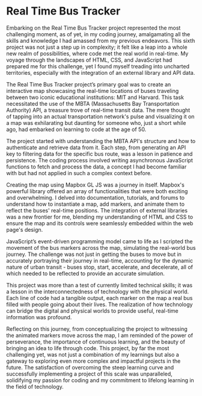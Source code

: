 # Real Time Bus Tracker
Embarking on the Real Time Bus Tracker project represented the most challenging moment, as of yet, in my coding journey, amalgamating all the skills and knowledge I had amassed from my previous endeavors. This sixth project was not just a step up in complexity; it felt like a leap into a whole new realm of possibilities, where code met the real world in real-time. My voyage through the landscapes of HTML, CSS, and JavaScript had prepared me for this challenge, yet I found myself treading into uncharted territories, especially with the integration of an external library and API data.

The Real Time Bus Tracker project’s primary goal was to create an interactive map showcasing the real-time locations of buses traveling between two iconic educational institutions: MIT and Harvard. This task necessitated the use of the MBTA (Massachusetts Bay Transportation Authority) API, a treasure trove of real-time transit data. The mere thought of tapping into an actual transportation network's pulse and visualizing it on a map was exhilarating but daunting for someone who, just a short while ago, had embarked on learning to code at the age of 50.

The project started with understanding the MBTA API's structure and how to authenticate and retrieve data from it. Each step, from generating an API key to filtering data for the specific bus route, was a lesson in patience and persistence. The coding process involved writing asynchronous JavaScript functions to fetch and process the data, a concept I had become familiar with but had not applied in such a complex context before.

Creating the map using Mapbox GL JS was a journey in itself. Mapbox's powerful library offered an array of functionalities that were both exciting and overwhelming. I delved into documentation, tutorials, and forums to understand how to instantiate a map, add markers, and animate them to reflect the buses' real-time positions. The integration of external libraries was a new frontier for me, blending my understanding of HTML and CSS to ensure the map and its controls were seamlessly embedded within the web page's design.

JavaScript’s event-driven programming model came to life as I scripted the movement of the bus markers across the map, simulating the real-world bus journey. The challenge was not just in getting the buses to move but in accurately portraying their journey in real-time, accounting for the dynamic nature of urban transit - buses stop, start, accelerate, and decelerate, all of which needed to be reflected to provide an accurate simulation.

This project was more than a test of currently limited technical skills; it was a lesson in the interconnectedness of technology with the physical world. Each line of code had a tangible output, each marker on the map a real bus filled with people going about their lives. The realization of how technology can bridge the digital and physical worlds to provide useful, real-time information was profound.

Reflecting on this journey, from conceptualizing the project to witnessing the animated markers move across the map, I am reminded of the power of perseverance, the importance of continuous learning, and the beauty of bringing an idea to life through code. This project, by far the most challenging yet, was not just a combination of my learnings but also a gateway to exploring even more complex and impactful projects in the future. The satisfaction of overcoming the steep learning curve and successfully implementing a project of this scale was unparalleled, solidifying my passion for coding and my commitment to lifelong learning in the field of technology.
